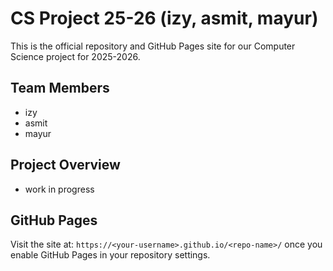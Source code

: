 # CS Project 25-26 (izy, asmit, mayur)

This is the official repository and GitHub Pages site for our Computer Science project for 2025-2026.

## Team Members
- izy
- asmit
- mayur

## Project Overview
- work in progress

## GitHub Pages
Visit the site at: `https://<your-username>.github.io/<repo-name>/` once you enable GitHub Pages in your repository settings.

